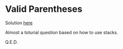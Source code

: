 # Valid Parentheses

Solution [here](solution.cpp)

Almost a toturial question based on how to use stacks.

Q.E.D.
